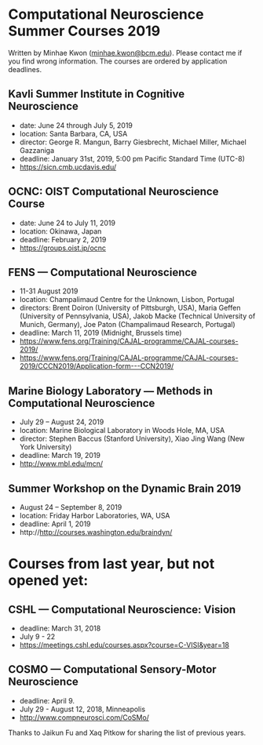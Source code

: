 # Computational Neuroscience Summer Courses 2019
Written by Minhae Kwon (minhae.kwon@bcm.edu). Please contact me if you find wrong information. The courses are ordered by application deadlines. 

## Kavli Summer Institute in Cognitive Neuroscience
- date: June 24 through July 5, 2019 
- location: Santa Barbara, CA, USA 
- director: George R. Mangun, Barry Giesbrecht, Michael Miller, Michael Gazzaniga
- deadline: January 31st, 2019, 5:00 pm Pacific Standard Time (UTC-8)
- https://sicn.cmb.ucdavis.edu/

## OCNC: OIST Computational Neuroscience Course
- date: June 24 to July 11, 2019
- location: Okinawa, Japan
- deadline: February 2, 2019
- https://groups.oist.jp/ocnc

## FENS — Computational Neuroscience
- 11-31 August 2019
- location: Champalimaud Centre for the Unknown, Lisbon, Portugal
- directors: Brent Doiron (University of Pittsburgh, USA), Maria Geffen (University of Pennsylvania, USA), Jakob Macke (Technical University of Munich, Germany), Joe Paton (Champalimaud Research, Portugal)
- deadline: March 11, 2019 (Midnight, Brussels time)
- https://www.fens.org/Training/CAJAL-programme/CAJAL-courses-2019/
- https://www.fens.org/Training/CAJAL-programme/CAJAL-courses-2019/CCCN2019/Application-form---CCN2019/

## Marine Biology Laboratory — Methods in Computational Neuroscience
- July 29 – August 24, 2019
- location: Marine Biological Laboratory in Woods Hole, MA, USA
- director: Stephen Baccus (Stanford University), Xiao Jing Wang (New York University)
- deadline: March 19, 2019
- http://www.mbl.edu/mcn/

## Summer Workshop on the Dynamic Brain 2019
- August 24 – September 8, 2019
- location: Friday Harbor Laboratories, WA, USA
- deadline: April 1, 2019
- http://http://courses.washington.edu/braindyn/

# Courses from last year, but not opened yet:
## CSHL — Computational Neuroscience: Vision
- deadline: March 31, 2018
- July 9 - 22
- https://meetings.cshl.edu/courses.aspx?course=C-VISI&year=18

## COSMO — Computational Sensory-Motor Neuroscience
- deadline: April 9.
- July 29 - August 12, 2018, Minneapolis
- http://www.compneurosci.com/CoSMo/

Thanks to Jaikun Fu and Xaq Pitkow for sharing the list of previous years.
